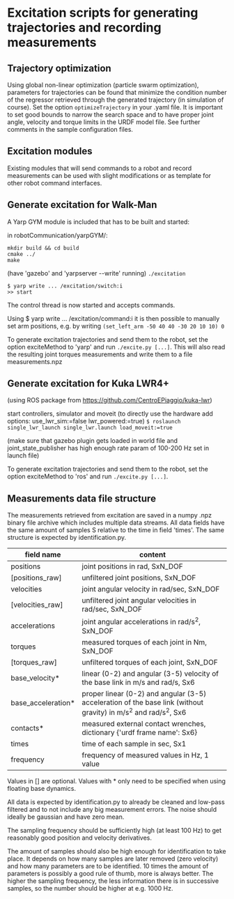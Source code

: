 
# Excitation scripts for generating trajectories and recording measurements

## Trajectory optimization

Using global non-linear optimization (particle swarm optimization), parameters for trajectories can be found that minimize the condition number of the regressor retrieved through the generated trajectory (in simulation of course). Set the option `optimizeTrajectory` in your .yaml file. It is important to set good bounds to narrow the search space and to have proper joint angle, velocity and torque limits in the URDF model file. See further comments in the sample configuration files.


## Excitation modules

Existing modules that will send commands to a robot and record measurements can be used with slight modifications or as template for other robot command interfaces.

## Generate excitation for Walk-Man

A Yarp GYM module is included that has to be built and started:

in robotCommunication/yarpGYM/:

`mkdir build && cd build`   
`cmake ../`   
`make`

(have 'gazebo' and 'yarpserver --write' running)
`./excitation`

`$ yarp write ... /excitation/switch:i`   
`>> start`

The control thread is now started and accepts commands.

Using $ yarp write ... /excitation/command:i
it is then possible to manually set arm positions, e.g. by writing
`(set_left_arm -50 40 40 -30 20 10 10) 0`

To generate excitation trajectories and send them to the robot, set 
the option exciteMethod to 'yarp' and run `./excite.py [...]`.
This will also read the resulting joint torques measurements and write them to a file measurements.npz

## Generate excitation for Kuka LWR4+

(using ROS package from https://github.com/CentroEPiaggio/kuka-lwr)

start controllers, simulator and moveit (to directly use the hardware add options: use\_lwr\_sim:=false lwr\_powered:=true)
`$ roslaunch single_lwr_launch single_lwr.launch load_moveit:=true`

(make sure that gazebo plugin gets loaded in world file and joint\_state\_publisher has high enough rate param of 100-200 Hz set in launch file)

To generate excitation trajectories and send them to the robot, set 
the option exciteMethod to 'ros' and run `./excite.py [...]`.


## Measurements data file structure

The measurements retrieved from excitation are saved in a numpy .npz binary file archive which includes multiple data streams. All
data fields have the same amount of samples S relative to the time in field 'times'. The same structure is expected by identification.py.

|field name|content|
|---|---|
|positions | joint positions in rad, SxN_DOF|
|[positions_raw] | unfiltered joint positions, SxN_DOF|
|velocities | joint angular velocity in rad/sec, SxN_DOF|
|[velocities_raw] | unfiltered joint angular velocities in rad/sec, SxN_DOF|
|accelerations | joint angular accelerations in rad/s<sup>2</sup>, SxN_DOF|
|torques | measured torques of each joint in Nm, SxN_DOF|
|[torques_raw] | unfiltered torques of each joint, SxN_DOF|
|base_velocity* | linear (0-2) and angular (3-5) velocity of the base link in m/s and rad/s, Sx6|
|base_acceleration* |  proper linear (0-2) and angular (3-5) acceleration of the base link (without gravity) in m/s<sup>2</sup> and rad/s<sup>2</sup>, Sx6|
|contacts* | measured external contact wrenches, dictionary {'urdf frame name': Sx6}|
|times | time of each sample in sec, Sx1|
|frequency | frequency of measured values in Hz, 1 value|

Values in [] are optional.
Values with * only need to be specified when using floating base dynamics.

All data is expected by identification.py to already be cleaned and low-pass filtered and to not include any big measurement errors. The noise should ideally be gaussian and have zero mean.

The sampling frequency should be sufficiently high (at least 100 Hz) to get reasonably good position and velocity derivatives.

The amount of samples should also be high enough for identification to take place. It depends on how many samples are later removed (zero velocity) and how many parameters are to be identified. 10 times the amount of parameters is possibly a good rule of thumb, more is always better. The higher the sampling frequency, the less information there is in successive samples, so the number should be higher at e.g. 1000 Hz.

